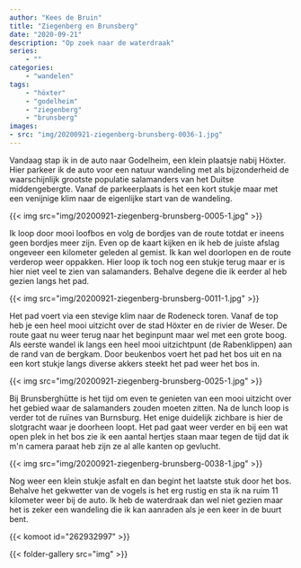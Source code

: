 ```yaml
---
author: "Kees de Bruin"
title: "Ziegenberg en Brunsberg"
date: "2020-09-21"
description: "Op zoek naar de waterdraak"
series:
    - ""
categories:
    - "wandelen"
tags:
    - "höxter"
    - "godelheim"
    - "ziegenberg"
    - "brunsberg"
images:
- src: "img/20200921-ziegenberg-brunsberg-0036-1.jpg"
---
```


Vandaag stap ik in de auto naar Godelheim, een klein plaatsje nabij Höxter. Hier parkeer ik de auto voor een natuur wandeling met als bijzonderheid de waarschijnlijk grootste populatie salamanders van het Duitse middengebergte. Vanaf de parkeerplaats is het een kort stukje maar met een venijnige klim naar de eigenlijke start van de wandeling.

{{< img src="img/20200921-ziegenberg-brunsberg-0005-1.jpg" >}}

Ik loop door mooi loofbos en volg de bordjes van de route totdat er ineens geen bordjes meer zijn. Even op de kaart kijken en ik heb de juiste afslag ongeveer een kilometer geleden al gemist. Ik kan wel doorlopen en de route verderop weer oppakken. Hier loop ik toch nog een stukje terug maar er is hier niet veel te zien van salamanders. Behalve degene die ik eerder al heb gezien langs het pad.

{{< img src="img/20200921-ziegenberg-brunsberg-0011-1.jpg" >}}

Het pad voert via een stevige klim naar de Rodeneck toren. Vanaf de top heb je een heel mooi uitzicht over de stad Höxter en de rivier de Weser. De route gaat nu weer terug naar het beginpunt maar wel met een grote boog. Als eerste wandel ik langs een heel mooi uitzichtpunt (de Rabenklippen) aan de rand van de bergkam. Door beukenbos voert het pad het bos uit en na een kort stukje langs diverse akkers steekt het pad weer het bos in.

{{< img src="img/20200921-ziegenberg-brunsberg-0025-1.jpg" >}}

Bij Brunsberghütte is het tijd om even te genieten van een mooi uitzicht over het gebied waar de salamanders zouden moeten zitten. Na de lunch loop is verder tot de ruïnes van Burnsburg. Het enige duidelijk zichbare is hier de slotgracht waar je doorheen loopt. Het pad gaat weer verder en bij een wat open plek in het bos zie ik een aantal hertjes staan maar tegen de tijd dat ik m'n camera paraat heb zijn ze al alle kanten op gevlucht.

{{< img src="img/20200921-ziegenberg-brunsberg-0038-1.jpg" >}}

Nog weer een klein stukje asfalt en dan begint het laatste stuk door het bos. Behalve het gekwetter van de vogels is het erg rustig en sta ik na ruim 11 kilometer weer bij de auto. Ik heb de waterdraak dan wel niet gezien maar het is zeker een wandeling die ik kan aanraden als je een keer in de buurt bent.

{{< komoot id="262932997" >}}

{{< folder-gallery src="img" >}}
